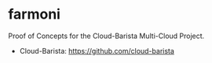 # farmoni
Proof of Concepts for the Cloud-Barista Multi-Cloud Project. 
  * Cloud-Barista: https://github.com/cloud-barista
